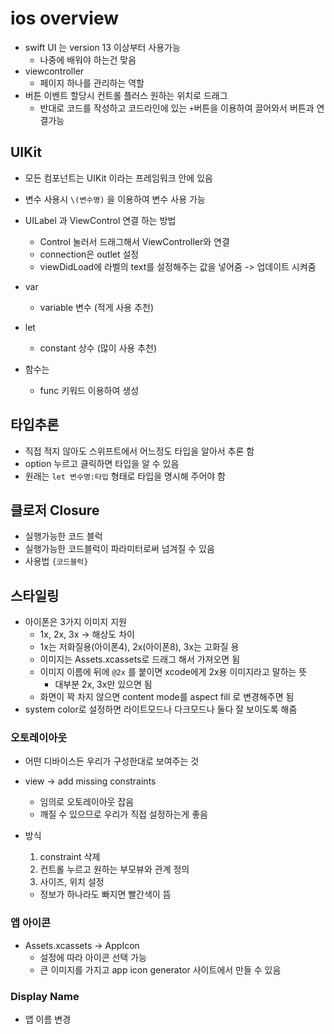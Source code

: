 # ios overview

- swift UI 는 version 13 이상부터 사용가능
  - 나중에 배워야 하는건 맞음
- viewcontroller
  - 페이지 하나를 관리하는 역할
- 버튼 이벤트 할당시 컨트롤 플러스 원하는 위치로 드래그
  - 반대로 코드를 작성하고 코드라인에 있는 `+`버튼을 이용하여 끌어와서 버튼과 연결가능



## UIKit

- 모든 컴포넌트는 UIKit 이라는 프레임워크 안에 있음

- 변수 사용시 `\(변수명)` 을 이용하여 변수 사용 가능
- UILabel 과 ViewControl 연결 하는 방법
  - Control 눌러서 드래그해서 ViewController와 연결
  - connection은 outlet 설정
  - viewDidLoad에 라벨의 text를 설정해주는 값을 넣어줌 -> 업데이트 시켜줌
- var
  - variable 변수 (적게 사용 추천)
- let
  - constant 상수 (많이 사용 추천)
- 함수는
  - func 키워드 이용하여 생성

## 타입추론

- 직접 적지 않아도 스위프트에서 어느정도 타입을 알아서 추론 함
- option 누르고 클릭하면 타입을 알 수 있음
- 원래는 `let 변수명:타입` 형태로 타입을 명시해 주어야 함



## 클로저 Closure

- 실행가능한 코드 블럭
- 실행가능한 코드블럭이 파라미터로써 넘겨질 수 있음
- 사용법 `{코드블럭}` 



## 스타일링

- 아이폰은 3가지 이미지 지원
  - 1x, 2x, 3x -> 해상도 차이
  - 1x는 저화질용(아이폰4), 2x(아이폰8), 3x는 고화질 용
  - 이미지는 Assets.xcassets로 드래그 해서 가져오면 됨
  - 이미지 이름에 뒤에 `@2x` 를 붙이면 xcode에게 2x용 이미지라고 말하는 뜻
    - 대부분 2x, 3x만 있으면 됨
  - 화면이 꽉 차지 않으면 content mode를 aspect fill 로 변경해주면 됨
- system color로 설정하면 라이트모드나 다크모드나 둘다 잘 보이도록 해줌

### 오토레이아웃

- 어떤 디바이스든 우리가 구성한대로 보여주는 것

- view -> add missing constraints

  - 임의로 오토레이아웃 잡음
  - 깨질 수 있으므로 우리가 직접 설정하는게 좋음

- 방식

  1. constraint 삭제
  2. 컨트롤 누르고 원하는 부모뷰와 관계 정의
  3. 사이즈, 위치 설정

  - 정보가 하나라도 빠지면 빨간색이 뜸



### 앱 아이콘

- Assets.xcassets -> AppIcon
  - 설정에 따라 아이콘 선택 가능
  - 큰 이미지를 가지고 app icon generator 사이트에서 만들 수 있음



### Display Name

- 앱 이름 변경